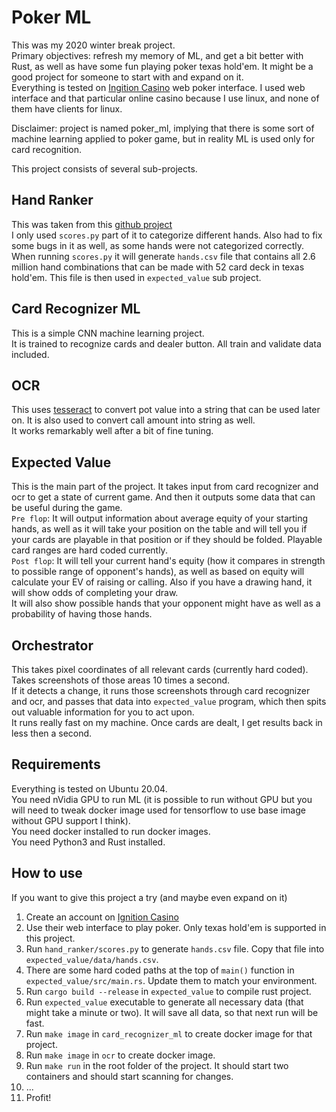 # Poker ML

This was my 2020 winter break project.  
Primary objectives: refresh my memory of ML, and get a bit better with Rust, as well as have some fun playing poker texas hold'em.
It might be a good project for someone to start with and expand on it.  
Everything is tested on [Ingition Casino](https://www.ignitioncasino.eu/welcome/PQQWEAY/join?extcmpid=rafcopy) web poker interface. I used web interface and that particular online casino because I use linux, and none of them have clients for linux.  

Disclaimer: project is named poker_ml, implying that there is some sort of machine learning applied to poker game, but in reality ML is used only for card recognition.  

This project consists of several sub-projects.

## Hand Ranker

This was taken from this [github project](https://github.com/dirusali/pokerodds)  
I only used `scores.py` part of it to categorize different hands. Also had to fix some bugs in it as well, as some hands were not categorized correctly.  
When running `scores.py` it will generate `hands.csv` file that contains all 2.6 million hand combinations that can be made with 52 card deck in texas hold'em. This file is then used in `expected_value` sub project.  

## Card Recognizer ML

This is a simple CNN machine learning project.  
It is trained to recognize cards and dealer button. All train and validate data included.  

## OCR

This uses [tesseract](https://tesseract-ocr.github.io/) to convert pot value into a string that can be used later on. It is also used to convert call amount into string as well.  
It works remarkably well after a bit of fine tuning.  

## Expected Value

This is the main part of the project. It takes input from card recognizer and ocr to get a state of current game. And then it outputs some data that can be useful during the game.  
`Pre flop`: It will output information about average equity of your starting hands, as well as it will take your position on the table and will tell you if your cards are playable in that position or if they should be folded. Playable card ranges are hard coded currently.  
`Post flop`: It will tell your current hand's equity (how it compares in strength to possible range of opponent's hands), as well as based on equity will calculate your EV of raising or calling. Also if you have a drawing hand, it will show odds of completing your draw.  
It will also show possible hands that your opponent might have as well as a probability of having those hands.  

## Orchestrator

This takes pixel coordinates of all relevant cards (currently hard coded).  
Takes screenshots of those areas 10 times a second.  
If it detects a change, it runs those screenshots through card recognizer and ocr, and passes that data into `expected_value` program, which then spits out valuable information for you to act upon.  
It runs really fast on my machine. Once cards are dealt, I get results back in less then a second.  

## Requirements

Everything is tested on Ubuntu 20.04.  
You need nVidia GPU to run ML (it is possible to run without GPU but you will need to tweak docker image used for tensorflow to use base image without GPU support I think).  
You need docker installed to run docker images.  
You need Python3 and Rust installed.  

## How to use

If you want to give this project a try (and maybe even expand on it)  

1. Create an account on [Ignition Casino](https://www.ignitioncasino.eu/welcome/PQQWEAY/join?extcmpid=rafcopy)
2. Use their web interface to play poker. Only texas hold'em is supported in this project.
3. Run `hand_ranker/scores.py` to generate `hands.csv` file. Copy that file into `expected_value/data/hands.csv`.
4. There are some hard coded paths at the top of `main()` function in `expected_value/src/main.rs`. Update them to match your environment.
5. Run `cargo build --release` in `expected_value` to compile rust project.
6. Run `expected_value` executable to generate all necessary data (that might take a minute or two). It will save all data, so that next run will be fast.
7. Run `make image` in `card_recognizer_ml` to create docker image for that project.
8. Run `make image` in `ocr` to create docker image.
9. Run `make run` in the root folder of the project. It should start two containers and should start scanning for changes.
10. ...
11. Profit!
